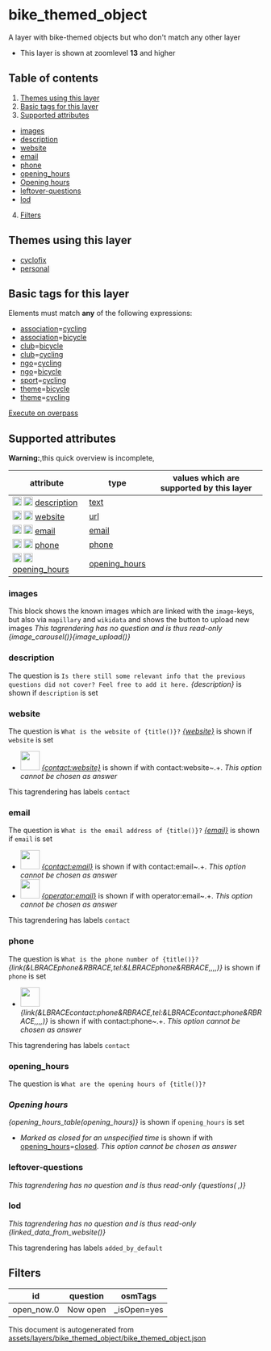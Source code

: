 [//]: # (WARNING: this file is automatically generated. Please find the sources at the bottom and edit those sources)

# bike_themed_object

A layer with bike-themed objects but who don't match any other layer

 - This layer is shown at zoomlevel **13** and higher

## Table of contents

1. [Themes using this layer](#themes-using-this-layer)
2. [Basic tags for this layer](#basic-tags-for-this-layer)
3. [Supported attributes](#supported-attributes)
  - [images](#images)
  - [description](#description)
  - [website](#website)
  - [email](#email)
  - [phone](#phone)
  - [opening_hours](#opening_hours)
  - [Opening hours](#opening-hours)
  - [leftover-questions](#leftover-questions)
  - [lod](#lod)
4. [Filters](#filters)

## Themes using this layer

 - [cyclofix](https://mapcomplete.org/cyclofix)
 - [personal](https://mapcomplete.org/personal)

## Basic tags for this layer

Elements must match **any** of the following expressions:

 - <a href='https://wiki.openstreetmap.org/wiki/Key:association' target='_blank'>association</a>=<a href='https://wiki.openstreetmap.org/wiki/Tag:association%3Dcycling' target='_blank'>cycling</a>
 - <a href='https://wiki.openstreetmap.org/wiki/Key:association' target='_blank'>association</a>=<a href='https://wiki.openstreetmap.org/wiki/Tag:association%3Dbicycle' target='_blank'>bicycle</a>
 - <a href='https://wiki.openstreetmap.org/wiki/Key:club' target='_blank'>club</a>=<a href='https://wiki.openstreetmap.org/wiki/Tag:club%3Dbicycle' target='_blank'>bicycle</a>
 - <a href='https://wiki.openstreetmap.org/wiki/Key:club' target='_blank'>club</a>=<a href='https://wiki.openstreetmap.org/wiki/Tag:club%3Dcycling' target='_blank'>cycling</a>
 - <a href='https://wiki.openstreetmap.org/wiki/Key:ngo' target='_blank'>ngo</a>=<a href='https://wiki.openstreetmap.org/wiki/Tag:ngo%3Dcycling' target='_blank'>cycling</a>
 - <a href='https://wiki.openstreetmap.org/wiki/Key:ngo' target='_blank'>ngo</a>=<a href='https://wiki.openstreetmap.org/wiki/Tag:ngo%3Dbicycle' target='_blank'>bicycle</a>
 - <a href='https://wiki.openstreetmap.org/wiki/Key:sport' target='_blank'>sport</a>=<a href='https://wiki.openstreetmap.org/wiki/Tag:sport%3Dcycling' target='_blank'>cycling</a>
 - <a href='https://wiki.openstreetmap.org/wiki/Key:theme' target='_blank'>theme</a>=<a href='https://wiki.openstreetmap.org/wiki/Tag:theme%3Dbicycle' target='_blank'>bicycle</a>
 - <a href='https://wiki.openstreetmap.org/wiki/Key:theme' target='_blank'>theme</a>=<a href='https://wiki.openstreetmap.org/wiki/Tag:theme%3Dcycling' target='_blank'>cycling</a>

[Execute on overpass](http://overpass-turbo.eu/?Q=%5Bout%3Ajson%5D%5Btimeout%3A90%5D%3B%28%20%20%20%20nwr%5B%22association%22%3D%22cycling%22%5D%28%7B%7Bbbox%7D%7D%29%3B%0A%20%20%20%20nwr%5B%22association%22%3D%22bicycle%22%5D%28%7B%7Bbbox%7D%7D%29%3B%0A%20%20%20%20nwr%5B%22club%22%3D%22bicycle%22%5D%28%7B%7Bbbox%7D%7D%29%3B%0A%20%20%20%20nwr%5B%22club%22%3D%22cycling%22%5D%28%7B%7Bbbox%7D%7D%29%3B%0A%20%20%20%20nwr%5B%22ngo%22%3D%22cycling%22%5D%28%7B%7Bbbox%7D%7D%29%3B%0A%20%20%20%20nwr%5B%22ngo%22%3D%22bicycle%22%5D%28%7B%7Bbbox%7D%7D%29%3B%0A%20%20%20%20nwr%5B%22sport%22%3D%22cycling%22%5D%28%7B%7Bbbox%7D%7D%29%3B%0A%20%20%20%20nwr%5B%22theme%22%3D%22bicycle%22%5D%28%7B%7Bbbox%7D%7D%29%3B%0A%20%20%20%20nwr%5B%22theme%22%3D%22cycling%22%5D%28%7B%7Bbbox%7D%7D%29%3B%0A%29%3Bout%20body%3B%3E%3Bout%20skel%20qt%3B)

## Supported attributes

**Warning:**,this quick overview is incomplete,

| attribute | type | values which are supported by this layer |
-----|-----|----- |
| <a target="_blank" href='https://taginfo.openstreetmap.org/keys/description#values'><img src='https://mapcomplete.org/assets/svg/search.svg' height='18px'></a> <a target="_blank" href='https://taghistory.raifer.tech/?#***/description/'><img src='https://mapcomplete.org/assets/svg/statistics.svg' height='18px'></a> [description](https://wiki.openstreetmap.org/wiki/Key:description) | [text](../SpecialInputElements.md#text) |  |
| <a target="_blank" href='https://taginfo.openstreetmap.org/keys/website#values'><img src='https://mapcomplete.org/assets/svg/search.svg' height='18px'></a> <a target="_blank" href='https://taghistory.raifer.tech/?#***/website/'><img src='https://mapcomplete.org/assets/svg/statistics.svg' height='18px'></a> [website](https://wiki.openstreetmap.org/wiki/Key:website) | [url](../SpecialInputElements.md#url) |  |
| <a target="_blank" href='https://taginfo.openstreetmap.org/keys/email#values'><img src='https://mapcomplete.org/assets/svg/search.svg' height='18px'></a> <a target="_blank" href='https://taghistory.raifer.tech/?#***/email/'><img src='https://mapcomplete.org/assets/svg/statistics.svg' height='18px'></a> [email](https://wiki.openstreetmap.org/wiki/Key:email) | [email](../SpecialInputElements.md#email) |  |
| <a target="_blank" href='https://taginfo.openstreetmap.org/keys/phone#values'><img src='https://mapcomplete.org/assets/svg/search.svg' height='18px'></a> <a target="_blank" href='https://taghistory.raifer.tech/?#***/phone/'><img src='https://mapcomplete.org/assets/svg/statistics.svg' height='18px'></a> [phone](https://wiki.openstreetmap.org/wiki/Key:phone) | [phone](../SpecialInputElements.md#phone) |  |
| <a target="_blank" href='https://taginfo.openstreetmap.org/keys/opening_hours#values'><img src='https://mapcomplete.org/assets/svg/search.svg' height='18px'></a> <a target="_blank" href='https://taghistory.raifer.tech/?#***/opening_hours/'><img src='https://mapcomplete.org/assets/svg/statistics.svg' height='18px'></a> [opening_hours](https://wiki.openstreetmap.org/wiki/Key:opening_hours) | [opening_hours](../SpecialInputElements.md#opening_hours) |  |

### images
This block shows the known images which are linked with the `image`-keys, but also via `mapillary` and `wikidata` and shows the button to upload new images
_This tagrendering has no question and is thus read-only_
*{image_carousel()}{image_upload()}*

### description

The question is `Is there still some relevant info that the previous questions did not cover? Feel free to add it here.`
*{description}* is shown if `description` is set

### website

The question is `What is the website of {title()}?`
*<a href='{website}' rel='nofollow noopener noreferrer' target='_blank'>{website}</a>* is shown if `website` is set

 - <img width='38px' height='38px' src='https://dev.mapcomplete.org/./assets/layers/icons/website.svg'> *<a href='{contact:website}' rel='nofollow noopener noreferrer' target='_blank'>{contact:website}</a>* is shown if with contact:website~.+. _This option cannot be chosen as answer_

This tagrendering has labels 
`contact`

### email

The question is `What is the email address of {title()}?`
*<a href='mailto:{email}' target='_blank' rel='noopener'>{email}</a>* is shown if `email` is set

 - <img width='38px' height='38px' src='https://dev.mapcomplete.org/./assets/svg/envelope.svg'> *<a href='mailto:{contact:email}' target='_blank' rel='noopener'>{contact:email}</a>* is shown if with contact:email~.+. _This option cannot be chosen as answer_
 - <img width='38px' height='38px' src='https://dev.mapcomplete.org/./assets/svg/envelope.svg'> *<a href='mailto:{operator:email}' target='_blank' rel='noopener'>{operator:email}</a>* is shown if with operator:email~.+. _This option cannot be chosen as answer_

This tagrendering has labels 
`contact`

### phone

The question is `What is the phone number of {title()}?`
*{link(&LBRACEphone&RBRACE,tel:&LBRACEphone&RBRACE,,,,)}* is shown if `phone` is set

 - <img width='38px' height='38px' src='https://dev.mapcomplete.org/./assets/layers/questions/phone.svg'> *{link(&LBRACEcontact:phone&RBRACE,tel:&LBRACEcontact:phone&RBRACE,,,,)}* is shown if with contact:phone~.+. _This option cannot be chosen as answer_

This tagrendering has labels 
`contact`

### opening_hours

The question is `What are the opening hours of {title()}?`
*<h3>Opening hours</h3>{opening_hours_table(opening_hours)}* is shown if `opening_hours` is set

 -  *Marked as closed for an unspecified time* is shown if with <a href='https://wiki.openstreetmap.org/wiki/Key:opening_hours' target='_blank'>opening_hours</a>=<a href='https://wiki.openstreetmap.org/wiki/Tag:opening_hours%3Dclosed' target='_blank'>closed</a>. _This option cannot be chosen as answer_

### leftover-questions

_This tagrendering has no question and is thus read-only_
*{questions( ,)}*

### lod

_This tagrendering has no question and is thus read-only_
*{linked_data_from_website()}*

This tagrendering has labels 
`added_by_default`

## Filters

| id | question | osmTags |
-----|-----|----- |
| open_now.0 | Now open | _isOpen=yes |



This document is autogenerated from [assets/layers/bike_themed_object/bike_themed_object.json](https://source.mapcomplete.org/MapComplete/MapComplete/src/branch/develop/assets/layers/bike_themed_object/bike_themed_object.json)
